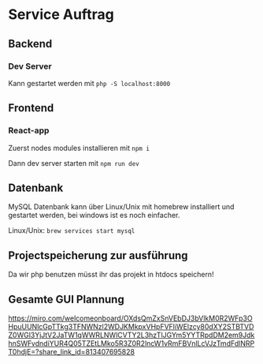 # Service Auftrag

## Backend 

### Dev Server 

Kann gestartet werden mit `php -S localhost:8000`


## Frontend

### React-app 

Zuerst nodes modules installieren mit `npm i`

Dann dev server starten mit `npm run dev`


## Datenbank

MySQL Datenbank kann über Linux/Unix mit homebrew installiert und gestartet werden, bei windows ist es noch einfacher.

Linux/Unix: `brew services start mysql`

## Projectspeicherung zur ausführung
Da wir php benutzen müsst ihr das projekt in htdocs speichern!


## Gesamte GUI Plannung 
https://miro.com/welcomeonboard/OXdsQmZxSnVEbDJ3bVlkM0R2WFp3OHpuUUNlcGpTTkg3TFNWNzl2WDJKMkpxVHpFVFliWElzcy80dXY2STBTVDZ0WGl3YjJtV2JaTW1qWWRLNWlCVTY2L3hzTlJGYm5YYTRpdDM2em9JdkhnSWFvdndiYUR4Q05TZEtLMko5R3Z0R2lncW1vRmFBVnlLcVJzTmdFdlNRPT0hdjE=?share_link_id=813407695828

